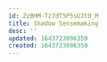 ```yaml
---
id: ZzBHM-Tz7dT5P5sUJt0_M
title: Shadow Sensemaking
desc: ''
updated: 1643723096359
created: 1643723096359
---
```


